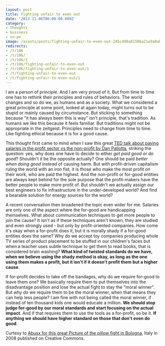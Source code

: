 ```yaml
---
layout: post
title: Fighting unfair to even out
date: '2013-11-06T00:00:00.000Z'
category:
- Thoughts
- business
- so-po
image: /assets/posts/fighting-unfair-to-even-out-245c490a81506a21e9a0abe70b4ca19e9bc9240484.jpg
redirects:
- /t/106
- /t/106/
- /t/106/1
- /t/106/fighting-unfair-to-even-out
- /t/106/fighting-unfair-to-even-out/1
- /t/fighting-unfair-to-even-out
- /t/fighting-unfair-to-even-out/1
---
```


I am a person of principle. And I am very proud of it. But from time to time one has to rethink their principles and rules of behaviors. The world changes and so do we, as humans and as a society. What we considered a great principle at some point, looked at again today, might turns out to be stupid or mainly caused by circumstance. But sticking to something because "it has always been this is way" isn't principle, that's tradition. As humans we like this because it feels familiar. But traditions might not be appropriate in the zeitgeist. Principles need to change from time to time. Like fighting ethical  because it is for a good cause.

This thought first came to mind when I saw this great [TED talk about paying salaries in the profit sector vs the non-profit by Dan Pallotta](http://www.ted.com/talks/dan_pallotta_the_way_we_think_about_charity_is_dead_wrong.html), striking the question: yes, why does one have to decide to either *get paid good or do good*? Shouldn't it be the opposite actually? One should be paid *better when doing good instead* of causing harm. But with profit-driven capitalism ruling the world with an iron fist, it is those who make the most profit on their work, who are paid the highest. And the non-profit or for-good entities are always kept behind for the sole purpose that the profit-makers have the better people to make more profit of. But shouldn't we actually assign our best engineers to fix infrastructure in the under-developed world? And find a bearable solution for energy sources for the world? 

A recent conversation then broadened the topic even wider for me. Salaries are only one of the aspect where the for-good are handicapping themselves. What about communication techniques to get more people to join the cause? It isn't as if these techniques aren't known, they are studied and even strongly used - but only by profit-oriented companies. How come it's okay when a for-profit does it, but it is morally shady if a for-good entities does the same? Why do we accept toy companies producing whole TV series of product placement to be stuffed in our children's faces but when a teacher uses subtle technique to get them to read books, that is considered brain washing? **What kind of twisted standards do we have, when we believe using the shady method is okay, as long as the one using them makes a profit, but it isn't if it doesn't profit them but a higher cause**. 

If for-profit decides to take off the bandages, why do we require for-good to leave them one? We basically require them to put themselves into the disadvantage position and lose the actual fight to stay the "moral winner". But why do we require them to be the moral winner, when that means they can help less people? I am fine with not being called the moral winner, if instead of ten thousand kids one would educate a million. **We should stop judge for-good by our moral standards and start focusing on the actual impact**. And if that requires them to use the tools as a for-profit, so be it. **If anything we should have higher standard on those that don't even do good**.

Curtesy to [Abusx for this great Picture of the pillow fight in Bologna](http://www.flickr.com/photos/abusx/2566012914/sizes/l/in/photostream/), Italy in 2008 published on Creative Commons.
